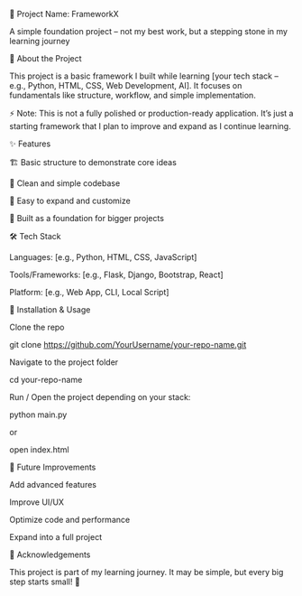 🚀 Project Name: FrameworkX

A simple foundation project – not my best work, but a stepping stone in my learning journey

📖 About the Project

This project is a basic framework I built while learning [your tech stack – e.g., Python, HTML, CSS, Web Development, AI].
It focuses on fundamentals like structure, workflow, and simple implementation.

⚡ Note: This is not a fully polished or production-ready application. It’s just a starting framework that I plan to improve and expand as I continue learning.

✨ Features

🏗️ Basic structure to demonstrate core ideas

📂 Clean and simple codebase

🔧 Easy to expand and customize

🚀 Built as a foundation for bigger projects

🛠️ Tech Stack

Languages: [e.g., Python, HTML, CSS, JavaScript]

Tools/Frameworks: [e.g., Flask, Django, Bootstrap, React]

Platform: [e.g., Web App, CLI, Local Script]

📂 Installation & Usage

Clone the repo

git clone https://github.com/YourUsername/your-repo-name.git


Navigate to the project folder

cd your-repo-name


Run / Open the project depending on your stack:

python main.py


or

open index.html

🌱 Future Improvements

Add advanced features

Improve UI/UX

Optimize code and performance

Expand into a full project

🙌 Acknowledgements

This project is part of my learning journey. It may be simple, but every big step starts small! 🌟
